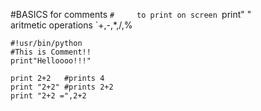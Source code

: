 #BASICS
for comments `#    
to print on screen `print" "     
aritmetic operations `+,-,*,/,%   
```
#!usr/bin/python
#This is Comment!!
print"Helloooo!!!"

print 2+2   #prints 4
print "2+2" #prints 2+2
print "2+2 =",2+2
```
